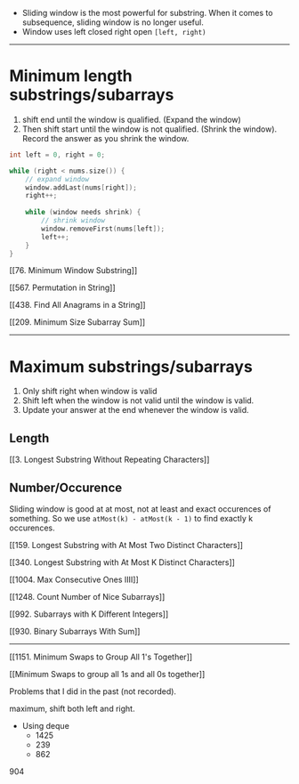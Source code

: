 - Sliding window is the  most powerful for substring. When it comes to subsequence, sliding window is no longer useful. 
- Window uses left closed right open `[left, right)`

---

# Minimum length substrings/subarrays

1. shift end until the window is qualified. (Expand the window)
2. Then shift start until the window is not qualified. (Shrink the window). Record the answer as you shrink the window. 

```cpp
int left = 0, right = 0;

while (right < nums.size()) {
    // expand window
    window.addLast(nums[right]);
    right++;
    
    while (window needs shrink) {
        // shrink window
        window.removeFirst(nums[left]);
        left++;
    }
}
```

[[76. Minimum Window Substring]]

[[567. Permutation in String]]

[[438. Find All Anagrams in a String]]

[[209. Minimum Size Subarray Sum]]

---

# Maximum substrings/subarrays

1. Only shift right when window is valid
2. Shift left when the window is not valid until the window is valid.
3. Update your answer at the end whenever the window is valid. 

## Length

[[3. Longest Substring Without Repeating Characters]]

## Number/Occurence

Sliding window is good at at most, not at least and exact occurences of something. So we use `atMost(k) - atMost(k - 1)` to find exactly k occurences. 

[[159. Longest Substring with At Most Two Distinct Characters]]

[[340. Longest Substring with At Most K Distinct Characters]]

[[1004. Max Consecutive Ones IIII]]

[[1248. Count Number of Nice Subarrays]]

[[992. Subarrays with K Different Integers]]

[[930. Binary Subarrays With Sum]]

---

[[1151. Minimum Swaps to Group All 1's Together]]

[[Minimum Swaps to group all 1s and all 0s together]]

Problems that I did in the past (not recorded).

maximum, shift both left and right. 

- Using deque
	- 1425
	- 239
	- 862

904

